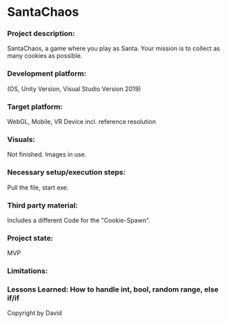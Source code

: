# SantaChaos

### Project description: 
SantaChaos, a game where you play as Santa. Your mission is to collect as many cookies as possible.

### Development platform: 
(OS, Unity Version, Visual Studio Version 2019)

### Target platform: 
WebGL, Mobile, VR Device incl. reference resolution 

### Visuals: 
Not finished. Images in use.

### Necessary setup/execution steps: 
Pull the file, start exe.

### Third party material: 
Includes a different Code for the "Cookie-Spawn".

### Project state: 
MVP

### Limitations: 

### Lessons Learned: How to handle int, bool, random range, else if/if

Copyright by David
